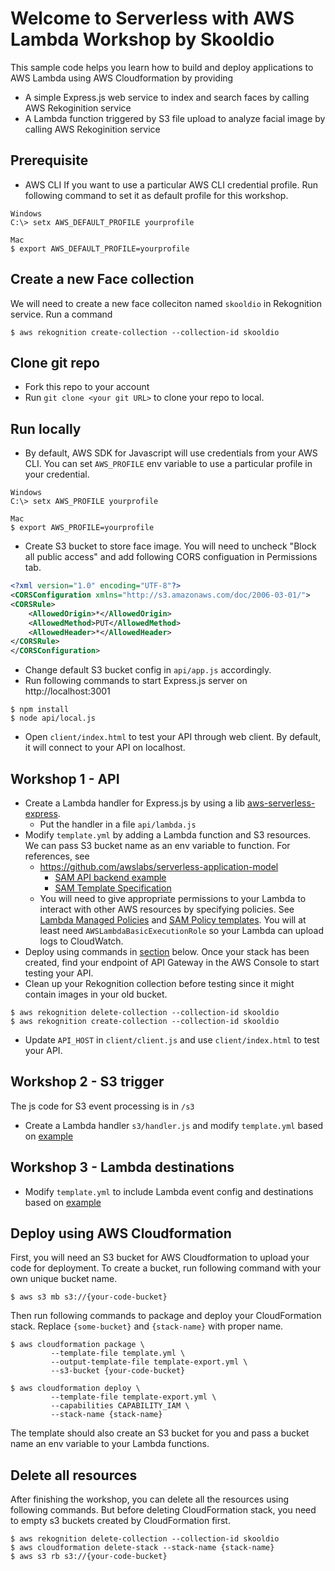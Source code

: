 Welcome to Serverless with AWS Lambda Workshop by Skooldio 
==============================================

This sample code helps you learn how to build and deploy applications to AWS Lambda using AWS Cloudformation by providing
* A simple Express.js web service to index and search faces by calling AWS Rekoginition service
* A Lambda function triggered by S3 file upload to analyze facial image by calling AWS Rekoginition service

## Prerequisite

* AWS CLI
If you want to use a particular AWS CLI credential profile. Run following command to set it as default profile for this workshop. 
```shell
Windows
C:\> setx AWS_DEFAULT_PROFILE yourprofile

Mac
$ export AWS_DEFAULT_PROFILE=yourprofile
``` 

## Create a new Face collection
We will need to create a new face colleciton named `skooldio` in Rekognition service. Run a command
```shell
$ aws rekognition create-collection --collection-id skooldio
```

## Clone git repo
* Fork this repo to your account
* Run ```git clone <your git URL>``` to clone your repo to local.

## Run locally
* By default, AWS SDK for Javascript will use credentials from your AWS CLI. You can set `AWS_PROFILE` env variable to use a particular profile in your credential.
```shell
Windows
C:\> setx AWS_PROFILE yourprofile

Mac
$ export AWS_PROFILE=yourprofile
``` 
* Create S3 bucket to store face image. You will need to uncheck "Block all public access" and add following CORS configuation in Permissions tab.
```xml
<?xml version="1.0" encoding="UTF-8"?>
<CORSConfiguration xmlns="http://s3.amazonaws.com/doc/2006-03-01/">
<CORSRule>
    <AllowedOrigin>*</AllowedOrigin>
    <AllowedMethod>PUT</AllowedMethod>
    <AllowedHeader>*</AllowedHeader>
</CORSRule>
</CORSConfiguration>
```
* Change default S3 bucket config in ```api/app.js``` accordingly.
* Run following commands to start Express.js server on http://localhost:3001
```shell
$ npm install
$ node api/local.js
```
* Open ```client/index.html``` to test your API through web client. By default, it will connect to your API on localhost. 

## Workshop 1 - API
* Create a Lambda handler for Express.js by using a lib [aws-serverless-express](https://github.com/awslabs/aws-serverless-express).
  * Put the handler in a file ```api/lambda.js``` 
* Modify `template.yml` by adding a Lambda function and S3 resources. We can pass S3 bucket name as an env variable to function. For references, see
  * https://github.com/awslabs/serverless-application-model
    * [SAM API backend example](https://github.com/awslabs/serverless-application-model/blob/master/examples/2016-10-31/api_backend/template.yaml)
    * [SAM Template Specification](https://github.com/awslabs/serverless-application-model/blob/master/versions/2016-10-31.md)
  * You will need to give appropriate permissions to your Lambda to interact with other AWS resources by specifying policies. See [Lambda Managed Policies](https://docs.aws.amazon.com/lambda/latest/dg/lambda-intro-execution-role.html) and [SAM Policy templates](https://docs.aws.amazon.com/serverless-application-model/latest/developerguide/serverless-policy-templates.html). You will at least need `AWSLambdaBasicExecutionRole` so your Lambda can upload logs to CloudWatch.
* Deploy using commands in [section](#deploy-using-aws-cloudformation) below. Once your stack has been created, find your endpoint of API Gateway in the AWS Console to start testing your API.
* Clean up your Rekognition collection before testing since it might contain images in your old bucket.
```
$ aws rekognition delete-collection --collection-id skooldio
$ aws rekognition create-collection --collection-id skooldio
```
* Update ```API_HOST``` in ```client/client.js``` and use ```client/index.html``` to test your API.

## Workshop 2 - S3 trigger
The js code for S3 event processing is in `/s3`
* Create a Lambda handler `s3/handler.js` and modify `template.yml` based on [example](https://github.com/awslabs/serverless-application-model/tree/develop/examples/2016-10-31/s3_processor)

## Workshop 3 - Lambda destinations
* Modify `template.yml` to include Lambda event config and destinations based on [example](https://github.com/awslabs/serverless-application-model/tree/develop/examples/2016-10-31/function_lambda_event_destinations)

## Deploy using AWS Cloudformation
First, you will need an S3 bucket for AWS Cloudformation to upload your code for deployment. To create a bucket, run following command with your own unique bucket name.
```shell
$ aws s3 mb s3://{your-code-bucket}
```

Then run following commands to package and deploy your CloudFormation stack. Replace `{some-bucket}` and `{stack-name}` with proper name.

```shell
$ aws cloudformation package \
         --template-file template.yml \
         --output-template-file template-export.yml \
         --s3-bucket {your-code-bucket}

$ aws cloudformation deploy \
         --template-file template-export.yml \
         --capabilities CAPABILITY_IAM \
         --stack-name {stack-name}
```
The template should also create an S3 bucket for you and pass a bucket name an env variable to your Lambda functions.

## Delete all resources
After finishing the workshop, you can delete all the resources using following commands. But before deleting CloudFormation stack, you need to empty s3 buckets created by CloudFormation first.
```shell
$ aws rekognition delete-collection --collection-id skooldio
$ aws cloudformation delete-stack --stack-name {stack-name}
$ aws s3 rb s3://{your-code-bucket}
```